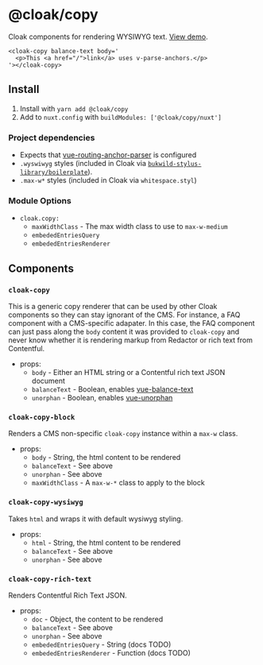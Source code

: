 # @cloak/copy

Cloak components for rendering WYSIWYG text.  [View demo](https://cloak-copy.netlify.app/).

```vue
<cloak-copy balance-text body='
  <p>This <a href="/">link</a> uses v-parse-anchors.</p>
'></cloak-copy>
```

## Install

1. Install with `yarn add @cloak/copy`
2. Add to `nuxt.config` with `buildModules: ['@cloak/copy/nuxt']`

### Project dependencies

- Expects that [vue-routing-anchor-parser](https://github.com/BKWLD/vue-routing-anchor-parser) is configured
- `.wyswiwyg` styles (included in Cloak via [`bukwild-stylus-library/boilerplate`](https://github.com/BKWLD/stylus-library/blob/master/boilerplate.styl)).
- `.max-w*` styles (included in Cloak via `whitespace.styl`)

### Module Options

- `cloak.copy:`
  - `maxWidthClass` - The max width class to use to `max-w-medium`
  - `embededEntriesQuery`
  - `embededEntriesRenderer`

## Components

### `cloak-copy`

This is a generic copy renderer that can be used by other Cloak components so they can stay ignorant of the CMS.  For instance, a FAQ component with a CMS-specific adapater.  In this case, the FAQ component can just pass along the `body` content it was provided to `cloak-copy` and never know whether it is rendering markup from Redactor or rich text from Contentful.

- props:
  - `body` - Either an HTML string or a Contentful rich text JSON document
  - `balanceText` - Boolean, enables [vue-balance-text](https://github.com/BKWLD/vue-balance-text)
  - `unorphan` - Boolean, enables [vue-unorphan](https://github.com/BKWLD/vue-unorphan)

### `cloak-copy-block`

Renders a CMS non-specific `cloak-copy` instance within a `max-w` class.

- props:
  - `body` - String, the html content to be rendered
  - `balanceText` - See above
  - `unorphan` - See above
  - `maxWidthClass` - A `max-w-*` class to apply to the block

### `cloak-copy-wysiwyg`

Takes `html` and wraps it with default wysiwyg styling.

- props:
  - `html` - String, the html content to be rendered
  - `balanceText` - See above
  - `unorphan` - See above

### `cloak-copy-rich-text`

Renders Contentful Rich Text JSON.

- props:
  - `doc` - Object, the content to be rendered
  - `balanceText` - See above
  - `unorphan` - See above
  - `embededEntriesQuery` - String (docs TODO)
  - `embededEntriesRenderer` - Function (docs TODO)
